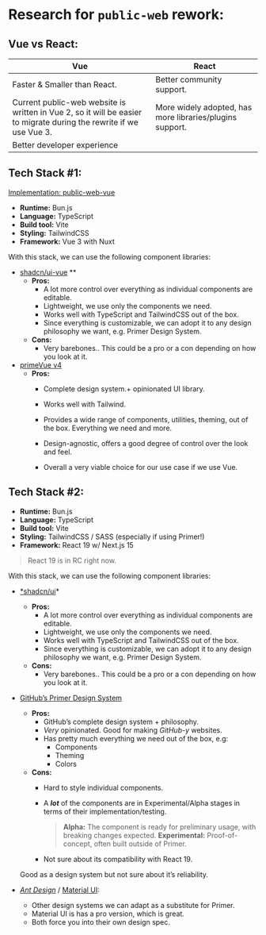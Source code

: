 # Research for `public-web` rework:

## Vue vs React:

| Vue | React |
| --- | --- |
| Faster & Smaller than React.  | Better community support. |
| Current public-web website is written in Vue 2, so it will be easier to migrate during the rewrite if we use Vue 3.  | More widely adopted, has more libraries/plugins support. |
| Better developer experience |  |

## Tech Stack #1:

[Implementation: public-web-vue](https://github.com/CHIMEFRB/web-exploration/tree/main/Public%20Web%20Rework/public-web-vue)

- **Runtime:** Bun.js
- **Language:** TypeScript
- **Build tool:** Vite
- **Styling:** TailwindCSS
- **Framework:** Vue 3 with Nuxt

With this stack, we can use the following component libraries:

- [shadcn/ui-vue](https://www.shadcn-vue.com/)  **
    - **Pros:**
        - A lot more control over everything as individual components are editable.
        - Lightweight, we use only the components we need.
        - Works well with TypeScript and TailwindCSS out of the box.
        - Since everything is customizable, we can adopt it to any design philosophy we want, e.g. Primer Design System.
    - **Cons:**
        - Very barebones.. This could be a pro or a con depending on how you look at it.
- [primeVue v4](https://v4.primevue.org/setup/)
    - **Pros:**
        - Complete design system.+ opinionated UI library.
        - Works well with Tailwind.
        - Provides a wide range of components, utilities, theming, out of the box. Everything we need and more.
        - Design-agnostic, offers a good degree of control over the look and feel.

        - Overall a very viable choice for our use case if we use Vue.

## Tech Stack #2:

- **Runtime:** Bun.js
- **Language:** TypeScript
- **Build tool:** Vite
- **Styling:** TailwindCSS / SASS (especially if using Primer!)
- **Framework:** React 19 w/ Next.js 15

> React 19 is in RC right now.
> 

With this stack, we can use the following component libraries:

- [*shadcn/ui](https://www.shadcn-vue.com/)*
    - **Pros:**
        - A lot more control over everything as individual components are editable.
        - Lightweight, we use only the components we need.
        - Works well with TypeScript and TailwindCSS out of the box.
        - Since everything is customizable, we can adopt it to any design philosophy we want, e.g. Primer Design System.
    - **Cons:**
        - Very barebones.. This could be a pro or a con depending on how you look at it.
- [GitHub’s Primer Design System](https://primer.style/)
    - **Pros:**
        - GitHub’s complete design system + philosophy.
        - *Very* opinionated. Good for making *GitHub-y* websites.
        - Has pretty much everything we need out of the box, e.g:
            - Components
            - Theming
            - Colors
    - **Cons:**
        - Hard to style individual components.
        - A ***lot*** of the components are in Experimental/Alpha stages in terms of their implementation/testing.
            
            > **Alpha:** The component is ready for preliminary usage, with breaking changes expected.
            **Experimental:** Proof-of-concept, often built outside of Primer.
            > 
        - Not sure about its compatibility with React 19.
    
    Good as a design system but not sure about it’s reliability. 
    
- [*Ant Design*](https://ant.design/) / [Material UI](https://mui.com/material-ui/):
    - Other design systems we can adapt as a substitute for Primer.
    - Material UI is has a pro version, which is great.
    - Both force you into their own design spec.

